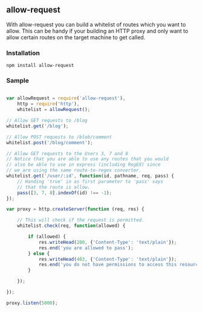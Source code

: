 ## allow-request

With allow-request you can build a whitelist of routes which you want to allow. This
can be handy if your building an HTTP proxy and only want to allow certain routes
on the target machine to get called.

### Installation

```
npm install allow-request
```

### Sample

```javascript

var allowRequest = require('allow-request'),
    http = require('http'),
    whitelist = allowRequest();

// Allow GET requests to /blog
whitelist.get('/blog');

// Allow POST requests to /blob/comment
whitelist.post('/blog/comment');

// Allow GET requests to the Users 3, 7 and 8
// Notice that you are able to use any routes that you would
// also be able to use in express (including RegEX) since
// we are using the same route-to-regex converter.
whitelist.get('/user/:id', function(id, pathname, req, pass) {
    // Handing 'true' in as first parameter to 'pass' says
    // that the route is allow.
    pass([3, 7, 8].indexOf(id) !== -1);
});

var proxy = http.createServer(function (req, res) {

    // This will check if the request is permitted.
    whitelist.check(req, function(allowed) {

        if (allowed) {
            res.writeHead(200, {'Content-Type': 'text/plain'});
            res.end('you are allowed to pass');
        } else {
            res.writeHead(403, {'Content-Type': 'text/plain'});
            res.end('you do not have permissions to access this resource');
        }

    });

});

proxy.listen(5000);

```